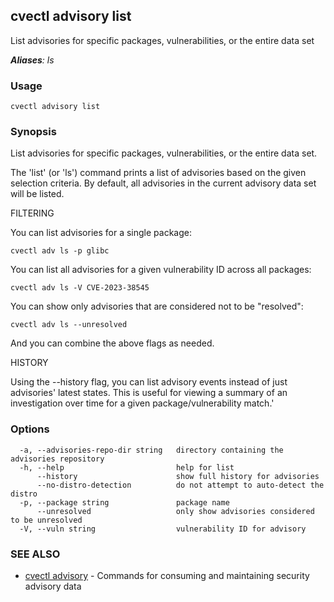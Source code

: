 ## cvectl advisory list

List advisories for specific packages, vulnerabilities, or the entire data set

***Aliases**: ls*

### Usage

```
cvectl advisory list
```

### Synopsis

List advisories for specific packages, vulnerabilities, or the entire data set.

The 'list' (or 'ls') command prints a list of advisories based on the given 
selection criteria. By default, all advisories in the current advisory data set 
will be listed.

FILTERING

You can list advisories for a single package:

	cvectl adv ls -p glibc

You can list all advisories for a given vulnerability ID across all packages:

	cvectl adv ls -V CVE-2023-38545

You can show only advisories that are considered not to be "resolved":

	cvectl adv ls --unresolved

And you can combine the above flags as needed.

HISTORY

Using the --history flag, you can list advisory events instead of just 
advisories' latest states. This is useful for viewing a summary of an 
investigation over time for a given package/vulnerability match.'


### Options

```
  -a, --advisories-repo-dir string   directory containing the advisories repository
  -h, --help                         help for list
      --history                      show full history for advisories
      --no-distro-detection          do not attempt to auto-detect the distro
  -p, --package string               package name
      --unresolved                   only show advisories considered to be unresolved
  -V, --vuln string                  vulnerability ID for advisory
```

### SEE ALSO

* [cvectl advisory](cvectl_advisory.md)	 - Commands for consuming and maintaining security advisory data

